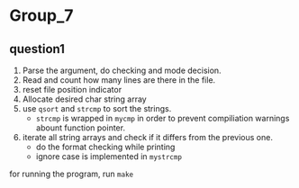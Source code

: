 # Group_7
## question1
1. Parse the argument, do checking and mode decision. 
2. Read and count how many lines are there in the file.
3. reset file position indicator
4. Allocate desired char string array
5. use `qsort` and `strcmp` to sort the strings.
	- `strcmp` is wrapped in `mycmp` in order to prevent compiliation warnings abount function pointer.
6. iterate all string arrays and check if it differs from the previous one.
	- do the format checking while printing
	- ignore case is implemented in `mystrcmp`

for running the program, run `make`